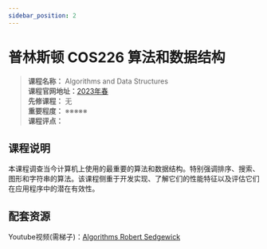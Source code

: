 ```yaml
---
sidebar_position: 2
---
```


# 普林斯顿 COS226 算法和数据结构







>**课程名称：** Algorithms and Data Structures  
**课程官网地址：**[2023年春](https://www.cs.princeton.edu/courses/archive/spring23/cos226/)    
**先修课程：** 无  
**重要程度：** ※※※※※  
**课程评点：** 

## 课程说明
本课程调查当今计算机上使用的最重要的算法和数据结构。特别强调排序、搜索、图形和字符串的算法。该课程侧重于开发实现、了解它们的性能特征以及评估它们在应用程序中的潜在有效性。

## 配套资源

Youtube视频(需梯子)：[Algorithms Robert Sedgewick](https://www.youtube.com/watch?v=1QZDe28peZk&list=PLRdD1c6QbAqJn0606RlOR6T3yUqFWKwmX&index=2)


